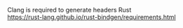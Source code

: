 
Clang is required to generate headers Rust \
https://rust-lang.github.io/rust-bindgen/requirements.html

